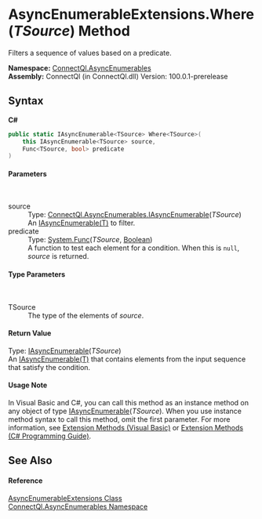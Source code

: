 # AsyncEnumerableExtensions.Where(*TSource*) Method 
 

Filters a sequence of values based on a predicate.

**Namespace:**&nbsp;<a href="N_ConnectQl_AsyncEnumerables">ConnectQl.AsyncEnumerables</a><br />**Assembly:**&nbsp;ConnectQl (in ConnectQl.dll) Version: 100.0.1-prerelease

## Syntax

**C#**<br />
``` C#
public static IAsyncEnumerable<TSource> Where<TSource>(
	this IAsyncEnumerable<TSource> source,
	Func<TSource, bool> predicate
)

```


#### Parameters
&nbsp;<dl><dt>source</dt><dd>Type: <a href="T_ConnectQl_AsyncEnumerables_IAsyncEnumerable_1">ConnectQl.AsyncEnumerables.IAsyncEnumerable</a>(*TSource*)<br />An <a href="T_ConnectQl_AsyncEnumerables_IAsyncEnumerable_1">IAsyncEnumerable(T)</a> to filter.</dd><dt>predicate</dt><dd>Type: <a href="http://msdn2.microsoft.com/en-us/library/bb549151" target="_blank">System.Func</a>(*TSource*, <a href="http://msdn2.microsoft.com/en-us/library/a28wyd50" target="_blank">Boolean</a>)<br />A function to test each element for a condition. When this is `null`, *source* is returned.</dd></dl>

#### Type Parameters
&nbsp;<dl><dt>TSource</dt><dd>The type of the elements of *source*.</dd></dl>

#### Return Value
Type: <a href="T_ConnectQl_AsyncEnumerables_IAsyncEnumerable_1">IAsyncEnumerable</a>(*TSource*)<br />An <a href="T_ConnectQl_AsyncEnumerables_IAsyncEnumerable_1">IAsyncEnumerable(T)</a> that contains elements from the input sequence that satisfy the condition.

#### Usage Note
In Visual Basic and C#, you can call this method as an instance method on any object of type <a href="T_ConnectQl_AsyncEnumerables_IAsyncEnumerable_1">IAsyncEnumerable</a>(*TSource*). When you use instance method syntax to call this method, omit the first parameter. For more information, see <a href="http://msdn.microsoft.com/en-us/library/bb384936.aspx">Extension Methods (Visual Basic)</a> or <a href="http://msdn.microsoft.com/en-us/library/bb383977.aspx">Extension Methods (C# Programming Guide)</a>.

## See Also


#### Reference
<a href="T_ConnectQl_AsyncEnumerables_AsyncEnumerableExtensions">AsyncEnumerableExtensions Class</a><br /><a href="N_ConnectQl_AsyncEnumerables">ConnectQl.AsyncEnumerables Namespace</a><br />